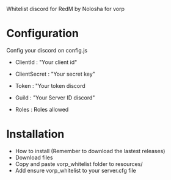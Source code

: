Whitelist discord for RedM by Nolosha for vorp

# Configuration
Config your discord on config.js 

- ClientId : "Your client id"
- ClientSecret : "Your secret key"
- Token : "Your token discord

- Guild : "Your Server ID discord"
- Roles : Roles allowed

# Installation 

- How to install (Remember to download the lastest releases)
- Download files
- Copy and paste vorp_whitelist folder to resources/
- Add ensure vorp_whitelist to your server.cfg file
